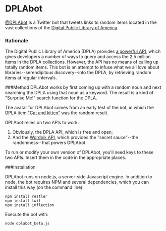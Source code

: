 # DPLAbot

[@DPLAbot](http://www.twitter.com/DPLAbot) is a Twitter bot that tweets links to random items located in the vast collections of the [Digital Public Library of America](http://dp.la).

### Rationale

The Digital Public Library of America (DPLA) provides [a powerful API](http://dp.la/info/developers/codex/), which gives developers a number of ways to query and access the 2.5 million items in the DPLA collections. However, the API has no means of calling up totally random items. This bot is an attempt to infuse what we all love about libraries--serendipitous discovery--into the DPLA, by retrieving random items at regular intervals.

###Method
DPLAbot works by first coming up with a random noun and next searching the DPLA using that noun as a keyword. The result is a kind of "Surprise Me!" search function for the DPLA. 

The avatar for DPLAbot comes from an early test of the bot, in which the DPLA item ["Cat and kitten"](http://collections.si.edu/search/results.htm?q=record_ID%3Achndm_1949-49-35&repo=DPLA) was the random result.

DPLAbot relies on two APIs to work: 

1. Obviously, the DPLA API, which is free and open;
2. And the [Wordnik API](http://developer.wordnik.com/), which provides the "secret sauce"--the randomness--that powers DPLAbot.

To run or modify your own version of DPLAbot, you'll need keys to these two APIs. Insert them in the code in the appropriate places.

###Installation

DPLAbot runs on node.js, a server-side Javascript engine. In addition to node, the bot requires NPM and several dependencies, which you can install this way (on the command line):

    npm install restler
    npm install twit
    npm install inflection

Execute the bot with:

    node dplabot_beta.js



